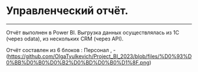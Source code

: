# Управленческий отчёт.
___

Отчёт выполнен в Power BI.
Выгрузка данных осуществлялась из 1С (через odata), из нескольких CRM (через API).

Отчёт составлен из 6 блоков : Персонал , 
-(https://github.com/OlgaTyulkevich/Project_BI_2023/blob/files/%D0%93%D0%BB%D0%B0%D0%B2%D0%BD%D0%B0%D1%8F.png)
